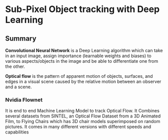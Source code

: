 # Sub-Pixel Object tracking with Deep Learning

## Summary

**Convolutional Neural Network** is a Deep Learning algorithm which can take in an input image, assign importance (learnable weights and biases) to various aspects/objects in the image and be able to differentiate one from the other.

**Optical flow** is the pattern of apparent motion of objects, surfaces, and edges in a visual scene caused by the relative motion between an observer and a scene.

### Nvidia Flownet

It is end to end Machine Learning Model to track Optical Flow. It Combines several datasets from SINTEL, an Optical Flow Dataset from a 3D Animated Film, to Flying Chairs which has 3D chair models superimposed on random pictures. It comes in many different versions with different speeds and capabilities


